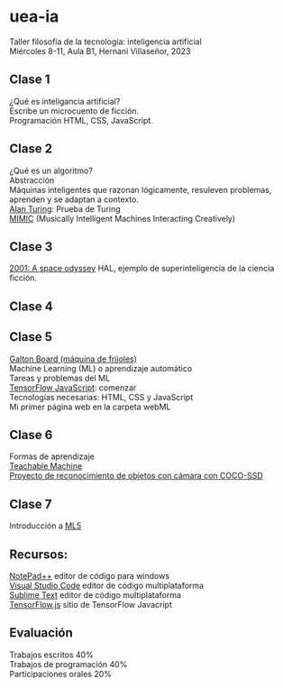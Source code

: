# uea-ia
Taller filosofía de la tecnología: inteligencia artificial  
Miércoles 8-11, Aula B1, Hernani Villaseñor, 2023  

## Clase 1  
¿Qué es inteligancia artificial?  
Escribe un microcuento de ficción.  
Programación HTML, CSS, JavaScript.  
## Clase 2
¿Qué es un algoritmo?  
Abstracción  
Máquinas inteligentes que razonan lógicamente, resuleven problemas, aprenden y se adaptan a contexto.  
[Alan Turing](https://es.wikipedia.org/wiki/Alan_Turing): Prueba de Turing  
[MIMIC](https://mimicproject.com/about) (Musically Intelligent Machines Interacting Creatively)
## Clase 3
[2001: A space odyssey](https://mubi.com/es/films/2001-a-space-odyssey) HAL, ejemplo de superinteligencia de la ciencia ficción.  
## Clase 4
## Clase 5
[Galton Board (máquina de frijoles)](https://en.wikipedia.org/wiki/Galton_board)  
Machine Learning (ML) o aprendizaje automático  
Tareas y problemas del ML  
[TensorFlow JavaScript](https://www.tensorflow.org/js/tutorials?hl=es-419): comenzar  
Tecnologías necesarias: HTML, CSS y JavaScript  
Mi primer página web en la carpeta webML  
## Clase 6
Formas de aprendizaje  
[Teachable Machine](https://teachablemachine.withgoogle.com/)  
[Proyecto de reconocimiento de objetos con cámara con COCO-SSD](https://codelabs.developers.google.com/codelabs/tensorflowjs-object-detection?hl=en#0)  
## Clase 7
Introducción a [ML5](https://ml5js.org/)  
## Recursos:
[NotePad++](https://notepad-plus-plus.org/downloads/) editor de código para windows  
[Visual Studio Code](https://code.visualstudio.com/) editor de código multiplataforma  
[Sublime Text](https://www.sublimetext.com/) editor de código multiplataforma  
[TensorFlow.js](https://www.tensorflow.org/js?hl=es-419) sitio de TensorFlow Javacript  
## Evaluación
Trabajos escritos 40%  
Trabajos de programación 40%  
Participaciones orales 20%  
